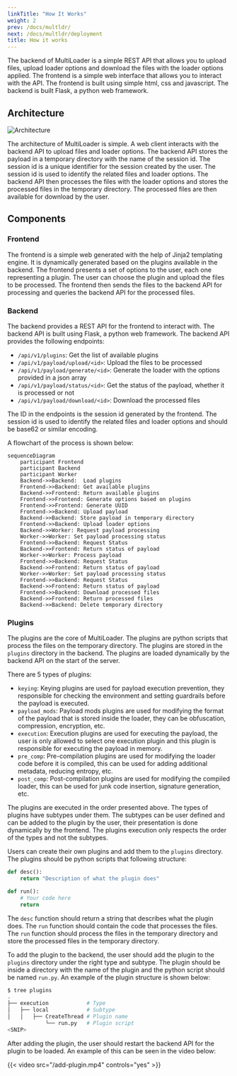 ```yaml
---
linkTitle: "How It Works"
weight: 2
prev: /docs/multldr/
next: /docs/multldr/deployment
title: How it works
---
```


The backend of MultiLoader is a simple REST API that allows you to upload files, upload loader options and download the files with the loader options applied. The frontend is a simple web interface that allows you to interact with the API. The frontend is built using simple html, css and javascript. The backend is built Flask, a python web framework.

## Architecture

![Architecture](/images/multldr-architecture.png)

The architecture of MultiLoader is simple. A web client interacts with the backend API to upload files and loader options. The backend API stores the payload in a temporary directory with the name of the session id. The session id is a unique identifier for the session created by the user. The session id is used to identify the related files and loader options. The backend API then processes the files with the loader options and stores the processed files in the temporary directory. The processed files are then available for download by the user.

## Components

### Frontend

The frontend is a simple web generated with the help of Jinja2 templating engine. It is dynamically generated based on the plugins available in the backend. The frontend presents a set of options to the user, each one representing a plugin. The user can choose the plugin and upload the files to be processed. The frontend then sends the files to the backend API for processing and queries the backend API for the processed files.

### Backend

The backend provides a REST API for the frontend to interact with. The backend API is built using Flask, a python web framework. The backend API provides the following endpoints:

- `/api/v1/plugins`: Get the list of available plugins
- `/api/v1/payload/upload/<id>`: Upload the files to be processed
- `/api/v1/payload/generate/<id>`: Generate the loader with the options provided in a json array
- `/api/v1/payload/status/<id>`: Get the status of the payload, whether it is processed or not
- `/api/v1/payload/download/<id>`: Download the processed files

The ID in the endpoints is the session id generated by the frontend. The session id is used to identify the related files and loader options and should be base62 or similar encoding.

A flowchart of the process is shown below:

```mermaid
sequenceDiagram
    participant Frontend
    participant Backend
    participant Worker
    Backend->>Backend:  Load plugins
    Frontend->>Backend: Get available plugins
    Backend->>Frontend: Return available plugins
    Frontend->>Frontend: Generate options based on plugins
    Frontend->>Frontend: Generate UUID
    Frontend->>Backend: Upload payload
    Backend->>Backend: Store payload in temporary directory
    Frontend->>Backend: Upload loader options
    Backend->>Worker: Request payload processing
    Worker->>Worker: Set payload processing status
    Frontend->>Backend: Request Status
    Backend->>Frontend: Return status of payload
    Worker->>Worker: Process payload
    Frontend->>Backend: Request Status
    Backend->>Frontend: Return status of payload
    Worker->>Worker: Set payload processing status
    Frontend->>Backend: Request Status
    Backend->>Frontend: Return status of payload
    Frontend->>Backend: Download processed files
    Backend->>Frontend: Return processed files
    Backend->>Backend: Delete temporary directory
```

### Plugins

The plugins are the core of MultiLoader. The plugins are python scripts that process the files on the temporary directory. The plugins are stored in the `plugins` directory in the backend. The plugins are loaded dynamically by the backend API on the start of the server.

There are 5 types of plugins:

- `keying`: Keying plugins are used for payload execution prevention, they responsible for checking the environment and setting guardrails before the payload is executed.
- `payload_mods`: Payload mods plugins are used for modifying the format of the payload that is stored inside the loader, they can be obfuscation, compression, encryption, etc.
- `execution`: Execution plugins are used for executing the payload, the user is only allowed to select one execution plugin and this plugin is responsible for executing the payload in memory.
- `pre_comp`: Pre-compilation plugins are used for modifying the loader code before it is compiled, this can be used for adding additional metadata, reducing entropy, etc.
- `post_comp`: Post-compilation plugins are used for modifying the compiled loader, this can be used for junk code insertion, signature generation, etc.

The plugins are executed in the order presented above. The types of plugins have subtypes under them. The subtypes can be user defined and can be added to the plugin by the user, their presentation is done dynamically by the frontend. The plugins execution only respects the order of the types and not the subtypes.

Users can create their own plugins and add them to the `plugins` directory. The plugins should be python scripts that following structure:

```python
def desc():
    return "Description of what the plugin does"

def run():
    # Your code here
    return
```

The `desc` function should return a string that describes what the plugin does. The `run` function should contain the code that processes the files. The `run` function should process the files in the temporary directory and store the processed files in the temporary directory.

To add the plugin to the backend, the user should add the plugin to the `plugins` directory under the right type and subtype. The plugin should be inside a directory with the name of the plugin and the python script should be named `run.py`. An example of the plugin structure is shown below:

```bash
$ tree plugins
.
├── execution            # Type
│   ├── local            # Subtype
│   │   ├── CreateThread # Plugin name
            └── run.py   # Plugin script
<SNIP>
```

After adding the plugin, the user should restart the backend API for the plugin to be loaded. An example of this can be seen in the video below:

{{< video src="/add-plugin.mp4" controls="yes" >}}

